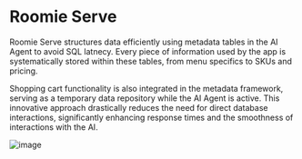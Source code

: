 # Roomie Serve

Roomie Serve structures data efficiently using metadata tables in the AI Agent to avoid SQL latnecy. Every piece of information used by the app is systematically stored within these tables, from menu specifics to SKUs and pricing.

Shopping cart functionality is also integrated in the metadata framework, serving as a temporary data repository while the AI Agent is active. This innovative approach drastically reduces the need for direct database interactions, significantly enhancing response times and the smoothness of interactions with the AI.

![image](https://github.com/signalwire/digital_employees/assets/13131198/a281a76d-1374-470c-9180-0e0e773c9d01)


